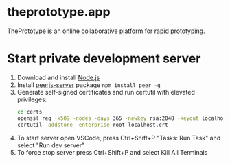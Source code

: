 # theprototype.app

ThePrototype is an online collaborative platform for rapid prototyping.

# Start private development server

1. Download and install [Node.js](https://nodejs.org/en/download/prebuilt-installer)
1. Install [peerjs-server](https://github.com/peers/peerjs-server) package ```npm install peer -g```
1. Generate self-signed certificates and run certutil with elevated privileges:
    ```bash
    cd certs
    openssl req -x509 -nodes -days 365 -newkey rsa:2048 -keyout localhost.key -out localhost.crt -config req.cnf
    certutil -addstore -enterprise root localhost.crt
    ```
1. To start server open VSCode, press Ctrl+Shift+P "Tasks: Run Task" and select "Run dev server"
1. To force stop server press Ctrl+Shift+P and select Kill All Terminals